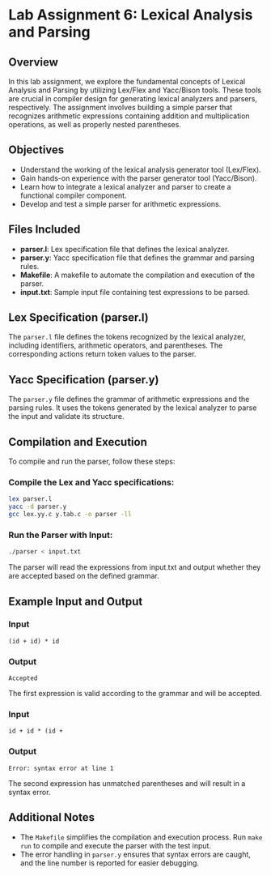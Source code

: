 # Lab Assignment 6: Lexical Analysis and Parsing

## Overview

In this lab assignment, we explore the fundamental concepts of Lexical Analysis and Parsing by utilizing Lex/Flex and Yacc/Bison tools. These tools are crucial in compiler design for generating lexical analyzers and parsers, respectively. The assignment involves building a simple parser that recognizes arithmetic expressions containing addition and multiplication operations, as well as properly nested parentheses.

## Objectives

- Understand the working of the lexical analysis generator tool (Lex/Flex).
- Gain hands-on experience with the parser generator tool (Yacc/Bison).
- Learn how to integrate a lexical analyzer and parser to create a functional compiler component.
- Develop and test a simple parser for arithmetic expressions.

## Files Included

- **parser.l**: Lex specification file that defines the lexical analyzer.
- **parser.y**: Yacc specification file that defines the grammar and parsing rules.
- **Makefile**: A makefile to automate the compilation and execution of the parser.
- **input.txt**: Sample input file containing test expressions to be parsed.

## Lex Specification (parser.l)

The `parser.l` file defines the tokens recognized by the lexical analyzer, including identifiers, arithmetic operators, and parentheses. The corresponding actions return token values to the parser.

## Yacc Specification (parser.y)

The `parser.y` file defines the grammar of arithmetic expressions and the parsing rules. It uses the tokens generated by the lexical analyzer to parse the input and validate its structure.

## Compilation and Execution

To compile and run the parser, follow these steps:

### Compile the Lex and Yacc specifications:
```bash
lex parser.l
yacc -d parser.y
gcc lex.yy.c y.tab.c -o parser -ll
```

### Run the Parser with Input:
```bash
./parser < input.txt
```

The parser will read the expressions from input.txt and output whether they are accepted based on the defined grammar.

## Example Input and Output

### Input 
```
(id + id) * id
```

### Output
```
Accepted
```

The first expression is valid according to the grammar and will be accepted.

### Input 
```
id + id * (id +
```

### Output
```
Error: syntax error at line 1
```

 The second expression has unmatched parentheses and will result in a syntax error.

## Additional Notes

- The `Makefile` simplifies the compilation and execution process. Run `make run` to compile and execute the parser with the test input.
- The error handling in `parser.y` ensures that syntax errors are caught, and the line number is reported for easier debugging.




